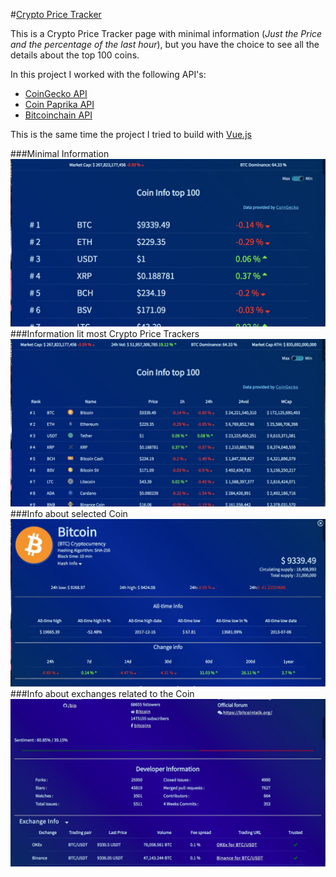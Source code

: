 #[Crypto Price Tracker](https://danyweis.com/Project/crypto/index.html)

This is a Crypto Price Tracker page with minimal information (_Just the Price and the percentage of the last hour_), but you have the choice to see all the details about the top 100 coins.

In this project I worked with the following API's:

- [CoinGecko API](https://www.coingecko.com/api/documentations/v3#/)
- [Coin Paprika API](https://coinpaprika.com/api/)
- [Bitcoinchain API](https://bitcoinchain.com/api#api_market_data)

This is the same time the project I tried to build with [Vue.js](https://github.com/vuejs/vue)

###Minimal Information
![Screenshot minimal Information](screenshots/minInfo.jpg)
###Information lit most Crypto Price Trackers
![Screenshot maximal Information](screenshots/maxInfo.jpg)
###Info about selected Coin
![Screenshot Coin Detail Information](screenshots/coinDetail.jpg)
###Info about exchanges related to the Coin
![Screenshot more Info Information](screenshots/moreCoinDetail.jpg)
